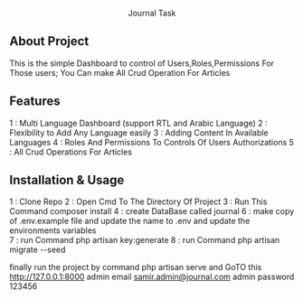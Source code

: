 
<p align="center">Journal Task</p>

## About Project

This is the simple Dashboard to control of Users,Roles,Permissions For Those users;
You Can make All Crud Operation For Articles

## Features
1 : Multi Language Dashboard (support RTL and Arabic Language)
2 : Flexibility to Add Any Language easily
3 : Adding Content In Available Languages
4 : Roles And Permissions To Controls Of Users Authorizations
5 : All Crud Operations For Articles

## Installation & Usage
1 : Clone Repo
2 : Open Cmd To The Directory Of Project 
3 : Run This Command composer install
4 : create DataBase called journal
6 : make copy of .env.example file and update the name to .env and update the environments variables    
7 : run Command php artisan key:generate
8 : run Command php artisan migrate --seed

finally run the project by command 
php artisan serve and GoTO this http://127.0.0.1:8000
admin email
samir.admin@journal.com
admin password
123456
